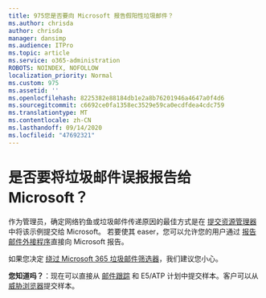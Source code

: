 ```yaml
---
title: 975您是否要向 Microsoft 报告假阳性垃圾邮件？
ms.author: chrisda
author: chrisda
manager: dansimp
ms.audience: ITPro
ms.topic: article
ms.service: o365-administration
ROBOTS: NOINDEX, NOFOLLOW
localization_priority: Normal
ms.custom: 975
ms.assetid: ''
ms.openlocfilehash: 8225382e88184db1e2a8b76201946a4647a0f4d6
ms.sourcegitcommit: c6692ce0fa1358ec3529e59ca0ecdfdea4cdc759
ms.translationtype: MT
ms.contentlocale: zh-CN
ms.lasthandoff: 09/14/2020
ms.locfileid: "47692321"
---
```

# <a name="would-you-like-to-report-a-spam-false-positive-to-microsoft"></a>是否要将垃圾邮件误报报告给 Microsoft？

作为管理员，确定网络钓鱼或垃圾邮件传递原因的最佳方式是在 [提交资源管理器](https://protection.office.com/reportsubmission)中将该示例提交给 Microsoft。 若要使其 easer，您可以允许您的用户通过 [报告邮件外接程序](https://appsource.microsoft.com/product/office/WA104381180?src=office&tab=Overview)直接向 Microsoft 报告。

如果您决定 [绕过 Microsoft 365 垃圾邮件筛选器](https://docs.microsoft.com/exchange/troubleshoot/antispam/cautions-against-bypassing-spam-filters)，我们建议您小心。

**您知道吗？**：现在可以直接从 [邮件跟踪](https://protection.office.com/messagetrace) 和 E5/ATP 计划中提交样本。客户可以从 [威胁浏览器](https://docs.microsoft.com/microsoft-365/security/office-365-security/threat-explorer)提交样本。
